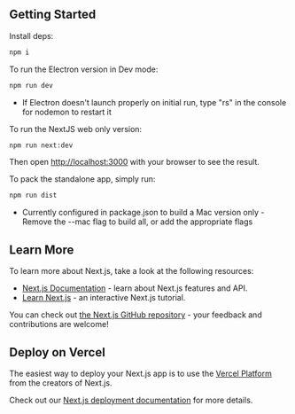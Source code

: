 ## Getting Started

Install deps:
```bash
npm i
```


To run the Electron version in Dev mode:
```bash
npm run dev
```
* If Electron doesn't launch properly on initial run, type "rs" in the console for nodemon to restart it


To run the NextJS web only version:
```bash
npm run next:dev
```
Then open [http://localhost:3000](http://localhost:3000) with your browser to see the result.


To pack the standalone app, simply run:
```bash
npm run dist
```
* Currently configured in package.json to build a Mac version only  -  Remove the --mac flag to build all, or add the appropriate flags


## Learn More

To learn more about Next.js, take a look at the following resources:

- [Next.js Documentation](https://nextjs.org/docs) - learn about Next.js features and API.
- [Learn Next.js](https://nextjs.org/learn) - an interactive Next.js tutorial.

You can check out [the Next.js GitHub repository](https://github.com/vercel/next.js) - your feedback and contributions are welcome!

## Deploy on Vercel

The easiest way to deploy your Next.js app is to use the [Vercel Platform](https://vercel.com/new?utm_medium=default-template&filter=next.js&utm_source=create-next-app&utm_campaign=create-next-app-readme) from the creators of Next.js.

Check out our [Next.js deployment documentation](https://nextjs.org/docs/app/building-your-application/deploying) for more details.
